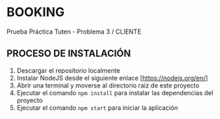 # BOOKING
Prueba Práctica Tuten - Problema 3 / CLIENTE

## PROCESO DE INSTALACIÓN

1. Descargar el repositorio localmente
2. Instalar NodeJS desde el siguiente enlace [https://nodejs.org/en/]
3. Abrir una terminal y moverse al directorio raiz de este proyecto
4. Ejecutar el comando `npm install` para instalar las dependencias del proyecto
5. Ejecutar el comando `npm start` para iniciar la aplicación
